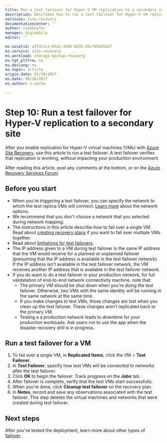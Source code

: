 ```yaml
---
title: Run a test failover for Hyper-V VM replication to a secondary site with Azure Site Recovery | Azure
description: Describes how to run a test failover for Hyper-V VM replication to a secondary System Center VMM site with Azure Site Recovery.
services: site-recovery
documentationcenter: ''
author: rockboyfor
manager: digimobile
editor: ''

ms.assetid: a3fd11ce-65a1-4308-8435-45cf954353ef
ms.service: site-recovery
ms.workload: storage-backup-recovery
ms.tgt_pltfrm: na
ms.devlang: na
ms.topic: article
origin.date: 07/30/2017
ms.date: 08/28/2017
ms.author: v-yeche

---
```

# Step 10: Run a test failover for Hyper-V replication to a secondary site

After you enable replication for Hyper-V virtual machines (VMs) with [Azure Site Recovery](site-recovery-overview.md), use this article to run a test failover. A test failover verifies that replication is working, without impacting your production environment. 

After reading this article, post any comments at the bottom, or on the [Azure Recovery Services Forum](https://social.msdn.microsoft.com/Forums/en-US/home?forum=hypervrecovmgr).

## Before you start

- When you're triggering a test failover, you can specify the network to which the test replica VMs will connect. [Learn more](site-recovery-test-failover-vmm-to-vmm.md#network-options-in-site-recovery) about the network options.
- We recommend that you don't choose a network that you selected during network mapping.
- The instructions in this article describe how to fail over a single VM. Read about [creating recovery plans](site-recovery-create-recovery-plans.md) if you want to fail over multiple VMs together.
- Read about [limitations for test failovers](site-recovery-test-failover-vmm-to-vmm.md#things-to-note).
- The IP address given to a VM during test failover is the same IP address that the VM would receive for a planned or unplanned failover (presuming that the IP address is available in the test failover network). If the IP address isn't available in the test failover network, the VM receives another IP address that is available in the test failover network.
- If you do want to do a test failover in your production network, for full validatation of end-to-end network connectivity machine, note that:
    - The primary VM should be shut down when you're doing the test failover. Otherwise, two VMs with the same identity will be running in the same network at the same time. 
    - If you make changes to test VMs, those changes are lost when you clean up the test failover. These changes aren't replicated back to the primary VM.
    - Testing a a production network leads to downtime for your production workloads. Ask users not to use the app when the disaster recovery drill is in progress.  

## Run a test failover for a VM

1. To fail over a single VM, in **Replicated Items**, click the VM > **Test Failover**.
2. In **Test Failover**, specify how test VMs will be connected to networks after the test failover. 
3. Click **OK** to begin the failover. Track progress on the **Jobs** tab.
5. After failover is complete, verify that the test VMs start successfully.
6. When you're done, click **Cleanup test failover** on the recovery plan.
7. In **Notes**, record and save any observations associated with the test failover. This step deletes the virtual machines and networks that were created during test failover.

## Next steps

After you've tested the deployment, learn more about other types of [failover](site-recovery-failover.md).

<!--Update_Description: new articles on site recovery test failover from vmm to vmm-->